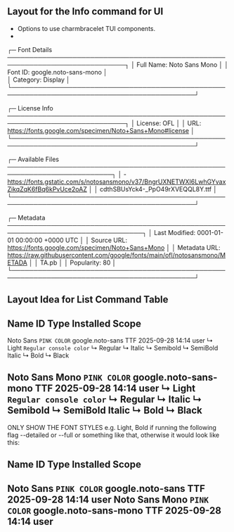 ## Layout for the Info command for UI

- Options to use charmbracelet TUI components.
- 
 ┌─ Font Details ─────────────────────────────────────────────────────────────────────────────┐
 │ Full Name: Noto Sans Mono                                                                  │
 │ Font ID: google.noto-sans-mono                                                             │        
 │ Category: Display                                                                          │
 └────────────────────────────────────────────────────────────────────────────────────────────┘

 ┌─ License Info ─────────────────────────────────────────────────────────────────────────────┐
 │ License: OFL                                                                               │
 │ URL: https://fonts.google.com/specimen/Noto+Sans+Mono#license                              │        
 └────────────────────────────────────────────────────────────────────────────────────────────┘

 ┌─ Available Files ──────────────────────────────────────────────────────────────────────────┐
 │ - https://fonts.gstatic.com/s/notosansmono/v37/BngrUXNETWXI6LwhGYvaxZikqZqK6fBq6kPvUce2oAZ │
 │   cdthSBUsYck4-_PpO49rXVEQQL8Y.ttf                                                         │
 └────────────────────────────────────────────────────────────────────────────────────────────┘

 ┌─ Metadata ─────────────────────────────────────────────────────────────────────────────────┐
 │ Last Modified: 0001-01-01 00:00:00 +0000 UTC                                               │
 │ Source URL: https://fonts.google.com/specimen/Noto+Sans+Mono                               │
 │ Metadata URL: https://raw.githubusercontent.com/google/fonts/main/ofl/notosansmono/METADA  │
 │ TA.pb                                                                                      │
 │ Popularity: 80                                                                             │      
 └────────────────────────────────────────────────────────────────────────────────────────────┘

## Layout Idea for List Command Table

Name                                           ID                                 Type       Installed            Scope     
------------------------------------------------------------------------------------------------------------------------
Noto Sans `PINK COLOR`                         google.noto-sans                   TTF        2025-09-28 14:14     user
  ↳ Light  `Regular console color`
  ↳ Regular
  ↳ Italic
  ↳ Semibold
  ↳ SemiBold Italic
  ↳ Bold
  ↳ Black

Noto Sans Mono `PINK COLOR`                    google.noto-sans-mono              TTF        2025-09-28 14:14     user
  ↳ Light  `Regular console color`
  ↳ Regular
  ↳ Italic
  ↳ Semibold
  ↳ SemiBold Italic
  ↳ Bold
  ↳ Black
------------------------------------------------------------------------------------------------------------------------

ONLY SHOW THE FONT STYLES e.g. Light, Bold if running the following flag --detailed or --full or something like that, otherwise it would look like this:

Name                                           ID                                 Type       Installed            Scope     
------------------------------------------------------------------------------------------------------------------------
Noto Sans `PINK COLOR`                         google.noto-sans                   TTF        2025-09-28 14:14     user
Noto Sans Mono `PINK COLOR`                    google.noto-sans-mono              TTF        2025-09-28 14:14     user
------------------------------------------------------------------------------------------------------------------------